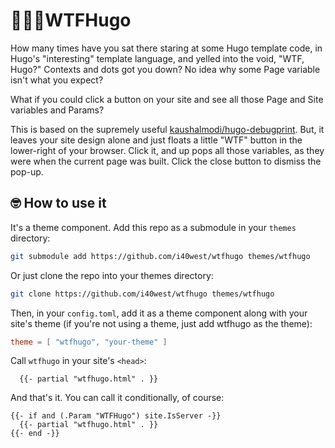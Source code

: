 # 🤦🏻‍♂️WTFHugo

How many times have you sat there staring at some Hugo template code,
in Hugo's "interesting" template language, and yelled into the void,
"WTF, Hugo?" Contexts and dots got you down? No idea why some Page
variable isn't what you expect?

What if you could click a button on your site and see all those Page
and Site variables and Params?

This is based on the supremely useful [kaushalmodi/hugo-debugprint](https://github.com/kaushalmodi/hugo-debugprint).
But, it leaves your site design alone and just floats a little "WTF"
button in the lower-right of your browser. Click it, and up pops all
those variables, as they were when the current page was built. Click
the close button to dismiss the pop-up.

## 🤓 How to use it

It's a theme component. Add this repo as a submodule in your `themes` directory:

```bash
git submodule add https://github.com/i40west/wtfhugo themes/wtfhugo
```

Or just clone the repo into your themes directory:

```bash
git clone https://github.com/i40west/wtfhugo themes/wtfhugo
```

Then, in your `config.toml`, add it as a theme component along with
your site's theme (if you're not using a theme, just add wtfhugo as
the theme):

```toml
theme = [ "wtfhugo", "your-theme" ]
```

Call `wtfhugo` in your site's `<head>`:

```
  {{- partial "wtfhugo.html" . }}
```

And that's it. You can call it conditionally, of course:

```
{{- if and (.Param "WTFHugo") site.IsServer -}}
  {{- partial "wtfhugo.html" . }}
{{- end -}}
```

